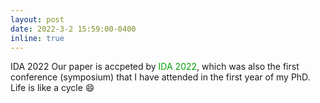 ```yaml
---
layout: post
date: 2022-3-2 15:59:00-0400
inline: true
---
```

<span class="badge-flag" data-conf="publication">IDA 2022</span>    Our paper is accpeted by <font color=009f06>IDA 2022</font>, which was also the first conference (symposium) that I have attended in the first year of my PhD.  Life is like a cycle :smile:

